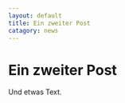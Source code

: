 ```yaml
---
layout: default
title: Ein zweiter Post
catagory: news
---
```



# Ein zweiter Post

Und etwas Text.
